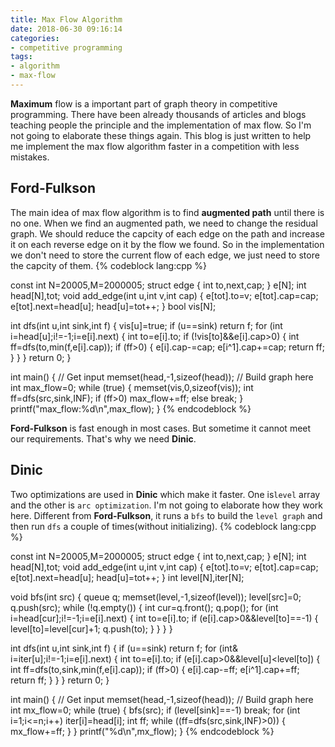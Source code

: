 ```yaml
---
title: Max Flow Algorithm
date: 2018-06-30 09:16:14
categories:
- competitive programming
tags:
- algorithm
- max-flow
---
```


**Maximum** flow is a important part of graph theory in competitive programming. There have been already thousands of articles and blogs teaching people the principle and the implementation of max flow. So I'm not going to elaborate these things again. This blog is just written to help me implement the max flow algorithm faster in a competition with less mistakes.

## Ford-Fulkson
The main idea of max flow algorithm is to find **augmented path** until there is no one. When we find an augmented path, we need to change the residual graph. We should reduce the capcity of each edge on the path and increase it on each reverse edge on it by the flow we found. So in the implementation we don't need to store the current flow of each edge, we just need to store the capcity of them.
{% codeblock lang:cpp %}

const int N=20005,M=2000005;
struct edge {
    int to,next,cap;
} e[N];
int head[N],tot;
void add_edge(int u,int v,int cap) {
    e[tot].to=v;
    e[tot].cap=cap;
    e[tot].next=head[u];
    head[u]=tot++;
}
bool vis[N];

int dfs(int u,int sink,int f) {
    vis[u]=true;
    if (u==sink) return f;
    for (int i=head[u];i!=-1;i=e[i].next) {
        int to=e[i].to;
        if (!vis[to]&&e[i].cap>0) {
            int ff=dfs(to,min(f,e[i].cap));
            if (ff>0) {
                e[i].cap-=cap;
                e[i^1].cap+=cap;
                return ff;
            }
        }
    }
    return 0;
}

int main()
{
    // Get input
    memset(head,-1,sizeof(head));
    // Build graph here
    int max_flow=0;
    while (true) {
        memset(vis,0,sizeof(vis));
        int ff=dfs(src,sink,INF);
        if (ff>0) max_flow+=ff;
        else break;
    }
    printf("max_flow:%d\n",max_flow);
}
{% endcodeblock %}

**Ford-Fulkson** is fast enough in most cases. But sometime it cannot meet our requirements. That's why we need **Dinic**.

## Dinic
Two optimizations are used in **Dinic** which make it faster. One is`level` array and the other is `arc optimization`. I'm not going to elaborate how they work here. Different from **Ford-Fulkson**, it runs a `bfs` to build the `level graph` and then run `dfs` a couple of times(without initializing).
{% codeblock lang:cpp %}

const int N=20005,M=2000005;
struct edge {
    int to,next,cap;
} e[N];
int head[N],tot;
void add_edge(int u,int v,int cap) {
    e[tot].to=v;
    e[tot].cap=cap;
    e[tot].next=head[u];
    head[u]=tot++;
}
int level[N],iter[N];

void bfs(int src) {
    queue<int> q;
    memset(level,-1,sizeof(level));
    level[src]=0;
    q.push(src);
    while (!q.empty()) {
        int cur=q.front();
        q.pop();
        for (int i=head[cur];i!=-1;i=e[i].next) {
            int to=e[i].to;
            if (e[i].cap>0&&level[to]==-1) {
                level[to]=level[cur]+1;
                q.push(to);
            }
        }
    }
}

int dfs(int u,int sink,int f) {
    if (u==sink) return f;
    for (int& i=iter[u];i!=-1;i=e[i].next) {
        int to=e[i].to;
        if (e[i].cap>0&&level[u]<level[to]) {
            int ff=dfs(to,sink,min(f,e[i].cap));
            if (ff>0) {
                e[i].cap-=ff;
                e[i^1].cap+=ff;
                return ff;
            }
        }
    }
    return 0;
}

int main()
{
    // Get input
    memset(head,-1,sizeof(head));
    // Build graph here
    int mx_flow=0;
    while (true) {
        bfs(src);
        if (level[sink]==-1) break;
        for (int i=1;i<=n;i++) iter[i]=head[i];
        int ff;
        while ((ff=dfs(src,sink,INF)>0)) {
            mx_flow+=ff;
        }
    }
    printf("%d\n",mx_flow);
}
{% endcodeblock %}

